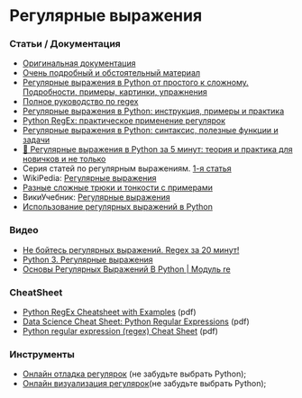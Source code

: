 # Регулярные выражения

### Статьи / Документация

- [Оригинальная документация](https://docs.python.org/3/library/re.html)
- [Очень подробный и обстоятельный материал](https://www.regular-expressions.info/)
- [Регулярные выражения в Python от простого к сложному. Подробности, примеры, картинки, упражнения](https://habr.com/ru/articles/349860/)
- [Полное руководство по regex](https://techrocks.ru/2022/05/31/regex-complete-guide/)
- [Регулярные выражения в Python: инструкция, примеры и практика](https://blog.skillfactory.ru/regulyarnye-vyrazheniya-v-python/)
- [Python RegEx: практическое применение регулярок](https://tproger.ru/translations/regular-expression-python)
- [Регулярные выражения в Python: синтаксис, полезные функции и задачи](https://skillbox.ru/media/code/regulyarnye-vyrazheniya-v-python-sintaksis-poleznye-funktsii-i-zadachi/)
- [🐍 Регулярные выражения в Python за 5 минут: теория и практика для новичков и не только](https://proglib.io/p/regulyarnye-vyrazheniya-v-python-za-5-minut-teoriya-i-praktika-dlya-novichkov-i-ne-tolko-2022-04-05)
- Серия статей по регулярным выражениям. [1-я статья](https://proproprogs.ru/modules/literaly-i-simvolnyy-klass)
- WikiPedia: [Регулярные выражения](https://ru.wikipedia.org/wiki/%D0%A0%D0%B5%D0%B3%D1%83%D0%BB%D1%8F%D1%80%D0%BD%D1%8B%D0%B5_%D0%B2%D1%8B%D1%80%D0%B0%D0%B6%D0%B5%D0%BD%D0%B8%D1%8F)
- [Разные сложные трюки и тонкости с примерами](http://www.rexegg.com/)
- ВикиУчебник: [Регулярные выражения](https://ru.wikibooks.org/wiki/%D0%A0%D0%B5%D0%B3%D1%83%D0%BB%D1%8F%D1%80%D0%BD%D1%8B%D0%B5_%D0%B2%D1%8B%D1%80%D0%B0%D0%B6%D0%B5%D0%BD%D0%B8%D1%8F)
- [Использование регулярных выражений в Python](https://docs-python.ru/standart-library/modul-re-python/)

### Видео

- [Не бойтесь регулярных выражений. Regex за 20 минут!](https://www.youtube.com/watch?v=_pLpx6btq6U)
- [Python 3. Регулярные выражения](https://www.youtube.com/playlist?list=PLA0M1Bcd0w8w8gtWzf9YkfAxFCgDb09pA)
- [Основы Регулярных Выражений В Python | Модуль re](https://www.youtube.com/watch?v=8sv-6AN0_cg)

### CheatSheet

- [Python RegEx Cheatsheet with Examples](https://www.activestate.com/wp-content/uploads/2020/03/Python-RegEx-Cheatsheet.pdf) (pdf)
- [Data Science Cheat Sheet: Python Regular Expressions](https://www.dataquest.io/wp-content/uploads/2019/03/python-regular-expressions-cheat-sheet.pdf) (pdf)
- [Python regular expression (regex) Cheat Sheet](https://github.com/sk3pp3r/cheat-sheet-pdf/blob/master/pdf/python-regular-expression-regex.pdf) (pdf)

### Инструменты

- [Онлайн отладка регулярок](https://regex101.com) (не забудьте выбрать Python);
- [Онлайн визуализация регулярок](https://www.debuggex.com/)(не забудьте выбрать Python);
